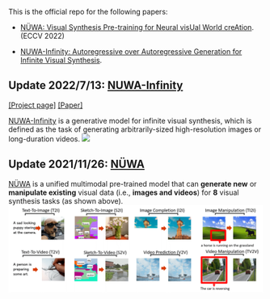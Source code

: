 This is the official repo for the following papers: 
 
+ [NÜWA: Visual Synthesis Pre-training for Neural visUal World creAtion](https://arxiv.org/abs/2111.12417). (ECCV 2022)

+ [NUWA-Infinity: Autoregressive over Autoregressive Generation for Infinite Visual Synthesis](https://arxiv.org/abs/2207.09814).


## Update 2022/7/13: [NUWA-Infinity](NUWAInfinity.md)
[\[Project page\]](https://msra-nuwa-dev.azurewebsites.net/) [\[Paper\]](https://arxiv.org/abs/2207.09814) 

[NUWA-Infinity](NUWAInfinity.md) is a generative model for infinite visual synthesis, which is defined as the task of generating arbitrarily-sized high-resolution images or long-duration videos.
<img src="assets/NUWAInfinity.gif" width="800">
 

## Update 2021/11/26: [NÜWA](/NUWA.md)
[NÜWA](/NUWA.md) is a unified multimodal pre-trained model that can **generate new** or **manipulate existing** visual data (i.e., **images and videos**) for **8** visual synthesis tasks (as shown above).
<img src="assets/NUWA.gif" width="800">

